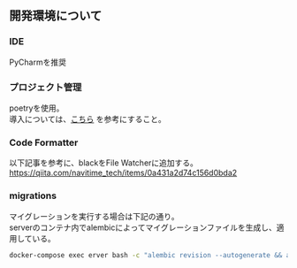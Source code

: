 ## 開発環境について
### IDE
PyCharmを推奨

### プロジェクト管理
poetryを使用。  
導入については、[こちら](https://python-poetry.org/docs/) を参考にすること。

### Code Formatter
以下記事を参考に、blackをFile Watcherに追加する。  
https://qiita.com/navitime_tech/items/0a431a2d74c156d0bda2

### migrations
マイグレーションを実行する場合は下記の通り。  
serverのコンテナ内でalembicによってマイグレーションファイルを生成し、適用している。

```sh
docker-compose exec erver bash -c "alembic revision --autogenerate && alembic upgrade head"
```